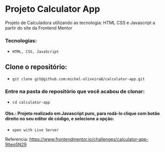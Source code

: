# Projeto Calculator App


Projeto de Calculadora utilizando as tecnologia: HTML CSS e Javascript a partir do site da Frontend Mentor

### Tecnologias:

  - `HTML, CSS, JavaScript`

## Clone o repositório:

  - `git clone git@github.com:michel-oliveira8/calculator-app.git`

### Entre na pasta do repositório que você acabou de clonar:
 - `cd calculator-app`

  #### Obs.: Projeto realizado em Javascript puro, para rodá-lo clique com botão direito no seu editor de código, e selecione a opção:
- `open with Live Server`


Referencia: https://www.frontendmentor.io/challenges/calculator-app-9lteq5N29
